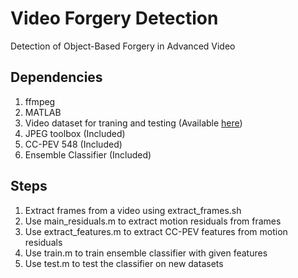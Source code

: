# Video Forgery Detection

Detection of Object-Based Forgery in Advanced Video

## Dependencies ##
1. ffmpeg
2. MATLAB
3. Video dataset for traning and testing (Available [here](https://sites.google.com/site/rewindpolimi/downloads/datasets/video-copy-move-forgeries-dataset))
4. JPEG toolbox (Included)
5. CC-PEV 548 (Included)
6. Ensemble Classifier (Included)

## Steps ##
1. Extract frames from a video using extract_frames.sh
2. Use main_residuals.m to extract motion residuals from frames
3. Use extract_features.m to extract CC-PEV features from motion residuals
4. Use train.m to train ensemble classifier with given features
5. Use test.m to test the classifier on new datasets

